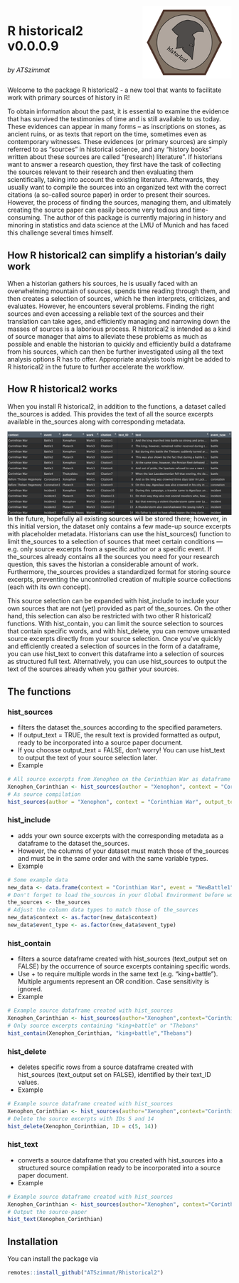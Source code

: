 
<div style="overflow: hidden;">

<img src="images/Logo_historical_end.jpg" width="200" style="float: right; margin-left: 20px;"/>

<h1>

R historical2 v0.0.0.9
</h1>

<p>

<em>by ATSzimmat</em>
</p>

</div>

Welcome to the package R historical2 - a new tool that wants to
facilitate work with primary sources of history in R!

To obtain information about the past, it is essential to examine the
evidence that has survived the testimonies of time and is still
available to us today. These evidences can appear in many forms – as
inscriptions on stones, as ancient ruins, or as texts that report on the
time, sometimes even as contemporary witnesses. These evidences (or
primary sources) are simply referred to as “sources” in historical
science, and any “history books” written about these sources are called
“(research) literature”. If historians want to answer a research
question, they first have the task of collecting the sources relevant to
their research and then evaluating them scientifically, taking into
account the existing literature. Afterwards, they usually want to
compile the sources into an organized text with the correct citations (a
so-called source paper) in order to present their sources. However, the
process of finding the sources, managing them, and ultimately creating
the source paper can easily become very tedious and time-consuming. The
author of this package is currently majoring in history and minoring in
statistics and data science at the LMU of Munich and has faced this
challenge several times himself.

## How R historical2 can simplify a historian’s daily work

When a historian gathers his sources, he is usually faced with an
overwhelming mountain of sources, spends time reading through them, and
then creates a selection of sources, which he then interprets,
criticizes, and evaluates. However, he encounters several problems.
Finding the right sources and even accessing a reliable text of the
sources and their translation can take ages, and efficiently managing
and narrowing down the masses of sources is a laborious process. R
historical2 is intended as a kind of source manager that aims to
alleviate these problems as much as possible and enable the historian to
quickly and efficiently build a dataframe from his sources, which can
then be further investigated using all the text analysis options R has
to offer. Appropriate analysis tools might be added to R historical2 in
the future to further accelerate the workflow.

## How R historical2 works

When you install R historical2, in addition to the functions, a dataset
called the_sources is added. This provides the text of all the source
excerpts available in the_sources along with corresponding metadata.

<img src="images/Example_data.jpeg" width="1000" style="float: right; margin-left: 20px;"/>

In the future, hopefully all existing sources will be stored there;
however, in this initial version, the dataset only contains a few
made-up source excerpts with placeholder metadata. Historians can use
the hist_sources() function to limit the_sources to a selection of
sources that meet certain conditions — e.g. only source excerpts from a
specific author or a specific event. If the_sources already contains all
the sources you need for your research question, this saves the
historian a considerable amount of work. Furthermore, the_sources
provides a standardized format for storing source excerpts, preventing
the uncontrolled creation of multiple source collections (each with its
own concept).

This source selection can be expanded with hist_include to include your
own sources that are not (yet) provided as part of the_sources. On the
other hand, this selection can also be restricted with two other R
historical2 functions. With hist_contain, you can limit the source
selection to sources that contain specific words, and with hist_delete,
you can remove unwanted source excerpts directly from your source
selection. Once you’ve quickly and efficiently created a selection of
sources in the form of a dataframe, you can use hist_text to convert
this dataframe into a selection of sources as structured full text.
Alternatively, you can use hist_sources to output the text of the
sources already when you gather your sources.

## The functions

### hist_sources

- filters the dataset the_sources according to the specified parameters.
- If output_text = TRUE, the result text is provided formatted as
  output, ready to be incorporated into a source paper document.
- If you choosse output_text = FALSE, don’t worry! You can use hist_text
  to output the text of your source selection later.
- Example

``` r
# All source excerpts from Xenophon on the Corinthian War as dataframe
Xenophon_Corinthian <- hist_sources(author = "Xenophon", context = "Corinthian War", output_text = FALSE)
# As source compilation
hist_sources(author = "Xenophon", context = "Corinthian War", output_text = TRUE)
```

### hist_include

- adds your own source excerpts with the corresponding metadata as a
  dataframe to the dataset the_sources.
- However, the columns of your dataset must match those of the_sources
  and must be in the same order and with the same variable types.
- Example

``` r
# Some example data
new_data <- data.frame(context = "Corinthian War", event = "NewBattle1", author = "Plutarch", work = "Work3", citation = "NewCitation6", text_ID = 15, text = "The fleets clashed near Cnidus.", event_type = "battle", stringsAsFactors = FALSE)
# Don't forget to load the_sources in your Global Environment before working with hist_include
the_sources <- the_sources
# Adjust the column data types to match those of the_sources
new_data$context <- as.factor(new_data$context)
new_data$event_type <- as.factor(new_data$event_type)
```

### hist_contain

- filters a source dataframe created with hist_sources (text_output set
  on FALSE) by the occurrence of source excerpts containing specific
  words.
- Use + to require multiple words in the same text (e.g. “king+battle”).
  Multiple arguments represent an OR condition. Case sensitivity is
  ignored.
- Example

``` r
# Example source dataframe created with hist_sources
Xenophon_Corinthian <- hist_sources(author="Xenophon",context="Corinthian War", output_text = FALSE)
# Only source excerpts containing "king+battle" or "Thebans"
hist_contain(Xenophon_Corinthian, "king+battle","Thebans")
```

### hist_delete

- deletes specific rows from a source dataframe created with
  hist_sources (text_output set on FALSE), identified by their text_ID
  values.
- Example

``` r
# Example source dataframe created with hist_sources
Xenophon_Corinthian <- hist_sources(author="Xenophon",context="Corinthian War", output_text = FALSE)
# Delete the source excerpts with IDs 5 and 14
hist_delete(Xenophon_Corinthian, ID = c(5, 14))
```

### hist_text

- converts a source dataframe that you created with hist_sources into a
  structured source compilation ready to be incorporated into a source
  paper document.
- Example

``` r
# Example source dataframe created with hist_sources
Xenophon_Corinthian <- hist_sources(author="Xenophon", context="Corinthian War", output_text = FALSE)
# Output the source-paper
hist_text(Xenophon_Corinthian)
```

## Installation

You can install the package via

``` r
remotes::install_github("ATSzimmat/Rhistorical2")
```
